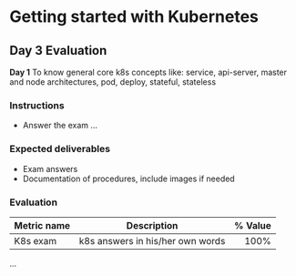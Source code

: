 
# Getting started with Kubernetes

## Day 3 Evaluation 

**Day 1**
To know general core k8s concepts like:
service, api-server, master and node architectures, pod, deploy, stateful, stateless

### Instructions

- Answer the exam
...


### Expected deliverables

- Exam answers
- Documentation of procedures, include images if needed

### Evaluation

| Metric name | Description | % Value |
| ----------- |-------------| -------:|
| K8s exam   | k8s answers in his/her own words | 100% |
...
